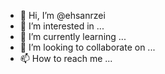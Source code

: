 - 👋 Hi, I’m @ehsanrzei
- 👀 I’m interested in ...
- 🌱 I’m currently learning ...
- 💞️ I’m looking to collaborate on ...
- 📫 How to reach me ...

<!---
ehsanrzei/ehsanrzei is a ✨ special ✨ repository because its `README.md` (this file) appears on your GitHub profile.
You can click the Preview link to take a look at your changes.
--->
